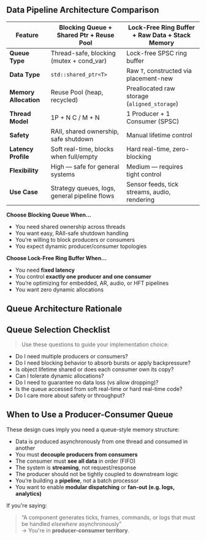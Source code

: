 ## Data Pipeline Architecture Comparison

| Feature              | Blocking Queue + Shared Ptr + Reuse Pool       | Lock-Free Ring Buffer + Raw Data + Stack Memory |
|----------------------|--------------------------------------------------|--------------------------------------------------|
| **Queue Type**        | Thread-safe, blocking (mutex + cond_var)        | Lock-free SPSC ring buffer                      |
| **Data Type**         | `std::shared_ptr<T>`                            | Raw `T`, constructed via placement-new          |
| **Memory Allocation** | Reuse Pool (heap, recycled)                     | Preallocated raw storage (`aligned_storage`)     |
| **Thread Model**      | 1P + N C / M + N                                | 1 Producer + 1 Consumer (SPSC)                  |
| **Safety**            | RAII, shared ownership, safe shutdown           | Manual lifetime control                         |
| **Latency Profile**   | Soft real-time, blocks when full/empty          | Hard real-time, zero-blocking                   |
| **Flexibility**       | High — safe for general systems                 | Medium — requires tight control                 |
| **Use Case**          | Strategy queues, logs, general pipeline flows   | Sensor feeds, tick streams, audio, rendering    |

**Choose Blocking Queue When...**
- You need shared ownership across threads
- You want easy, RAII-safe shutdown handling    
- You’re willing to block producers or consumers
- You expect dynamic producer/consumer topologies

**Choose Lock-Free Ring Buffer When...**
- You need **fixed latency**
- You control **exactly one producer and one consumer**
- You’re optimizing for embedded, AR, audio, or HFT pipelines
- You want zero dynamic allocations

## Queue Architecture Rationale

## Queue Selection Checklist

> Use these questions to guide your implementation choice:

- Do I need multiple producers or consumers?
- Do I need blocking behavior to absorb bursts or apply backpressure?
- Is object lifetime shared or does each consumer own its copy?
- Can I tolerate dynamic allocations?
- Do I need to guarantee no data loss (vs allow dropping)?
- Is the queue accessed from soft real-time or hard real-time code?
- Do I care more about safety or throughput?


## When to Use a Producer-Consumer Queue

These design cues imply you need a queue-style memory structure:

- Data is produced asynchronously from one thread and consumed in another
- You must **decouple producers from consumers**
- The consumer must **see all data** in order (FIFO)
- The system is **streaming**, not request/response
- The producer should not be tightly coupled to downstream logic
- You’re building a **pipeline**, not a batch processor
- You want to enable **modular dispatching** or **fan-out (e.g. logs, analytics)**

If you're saying:
> “A component generates ticks, frames, commands, or logs that must be handled *elsewhere* asynchronously”  
→ You're in **producer-consumer territory**.


